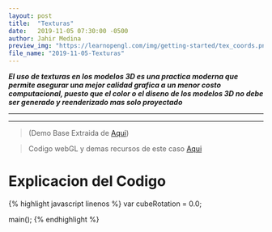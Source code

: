 ```yaml
---
layout: post
title:  "Texturas"
date:   2019-11-05 07:30:00 -0500
author: Jahir Medina
preview_img: "https://learnopengl.com/img/getting-started/tex_coords.png"
file_name: "2019-11-05-Texturas"
---
```


___El uso de texturas en los modelos 3D es una practica moderna que permite asegurar una mejor calidad grafica a un menor costo computacional, puesto que el color o el diseno de los modelos 3D no debe ser generado y reenderizado mas solo proyectado___

---
---

> (Demo Base Extraida de [Aqui](https://developer.mozilla.org/en-US/docs/Web/API/WebGL_API/Tutorial/Using_textures_in_WebGL))

> Codigo webGL y demas recursos de este caso <a href="https://github.com/{{ site.github_username }}/{{ site.repo_name }}/tree/master/assets/post_assets/{{ page.file_name }}/" target="_blank">Aqui</a>



# Explicacion del Codigo



{% highlight javascript linenos %}
var cubeRotation = 0.0;

main();
{% endhighlight %}
